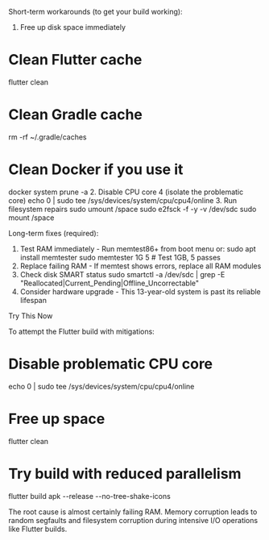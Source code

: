 Short-term workarounds (to get your build working):

  1. Free up disk space immediately
  # Clean Flutter cache
  flutter clean

  # Clean Gradle cache
  rm -rf ~/.gradle/caches

  # Clean Docker if you use it
  docker system prune -a
  2. Disable CPU core 4 (isolate the problematic core)
  echo 0 | sudo tee /sys/devices/system/cpu/cpu4/online
  3. Run filesystem repairs
  sudo umount /space
  sudo e2fsck -f -y -v /dev/sdc
  sudo mount /space

  Long-term fixes (required):

  1. Test RAM immediately - Run memtest86+ from boot menu or:
  sudo apt install memtester
  sudo memtester 1G 5  # Test 1GB, 5 passes
  2. Replace failing RAM - If memtest shows errors, replace all RAM modules
  3. Check disk SMART status
  sudo smartctl -a /dev/sdc | grep -E "Reallocated|Current_Pending|Offline_Uncorrectable"
  4. Consider hardware upgrade - This 13-year-old system is past its reliable lifespan

  Try This Now

  To attempt the Flutter build with mitigations:
  # Disable problematic CPU core
  echo 0 | sudo tee /sys/devices/system/cpu/cpu4/online

  # Free up space
  flutter clean

  # Try build with reduced parallelism
  flutter build apk --release --no-tree-shake-icons

  The root cause is almost certainly failing RAM. Memory corruption leads to random segfaults and filesystem corruption during intensive I/O operations
  like Flutter builds.
